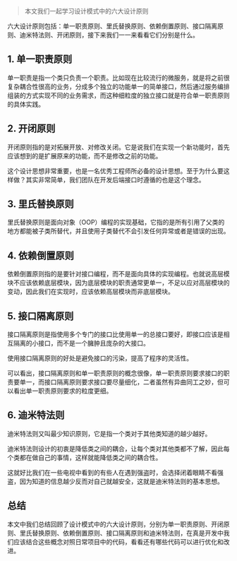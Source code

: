 > 本文我们一起学习设计模式中的六大设计原则

六大设计原则包括：单一职责原则、里氏替换原则、依赖倒置原则、接口隔离原则、迪米特法则、开闭原则，接下来我们一一来看看它们分别是什么。


## 1. 单一职责原则

单一职责是指一个类只负责一个职责。比如现在比较流行的微服务，就是将之前很复杂耦合性很高的业务，分成多个独立的功能单一的简单接口，然后通过服务编排组装的方式实现不同的业务需求，而这种细粒度的独立接口就是符合单一职责原则的具体实践。

## 2. 开闭原则

开闭原则指的是对拓展开放、对修改关闭。它是说我们在实现一个新功能时，首先应该想到的是扩展原来的功能，而不是修改之前的功能。

这个设计思想非常重要，也是一名优秀工程师所必备的设计思想。至于为什么要这样做？其实非常简单，我们团队在开发后端接口时遵循的也是这个理念。


## 3. 里氏替换原则

里氏替换原则是面向对象（OOP）编程的实现基础，它指的是所有引用了父类的地方都能被子类所替代，并且使用子类替代不会引发任何异常或者是错误的出现。

## 4. 依赖倒置原则

依赖倒置原则指的是要针对接口编程，而不是面向具体的实现编程。也就说高层模块不应该依赖底层模块，因为底层模块的职责通常更单一，不足以应对高层模块的变动，因此我们在实现时，应该依赖高层模块而非底层模块。

## 5. 接口隔离原则

接口隔离原则是指使用多个专门的接口比使用单一的总接口要好，即接口应该是相互隔离的小接口，而不是一个臃肿且庞杂的大接口。

使用接口隔离原则的好处是避免接口的污染，提高了程序的灵活性。

可以看出，接口隔离原则和单一职责原则的概念很像，单一职责原则要求接口的职责要单一，而接口隔离原则要求接口要尽量细化，二者虽然有异曲同工之妙，但可以看出单一职责原则要求的粒度更细。

## 6. 迪米特法则

迪米特法则又叫最少知识原则，它是指一个类对于其他类知道的越少越好。

迪米特法则设计的初衷是降低类之间的耦合，让每个类对其他类都不了解，因此每个类都在做自己的事情，这样就能降低类之间的耦合性。

这就好比我们在一些电视中看到的有些人在遇到强盗时，会选择闭着眼睛不看强盗，因为知道的信息越少反而对自己就越安全，这就是迪米特法则的基本思想。


## 总结

本文中我们总结回顾了设计模式中的六大设计原则，分别为单一职责原则、开闭原则、里氏替换原则、依赖倒置原则、接口隔离原则和迪米特法则，在真是开发中我们应该结合这些概念对照日常项目中的代码，看看还有哪些代码可以进行优化和改进。





